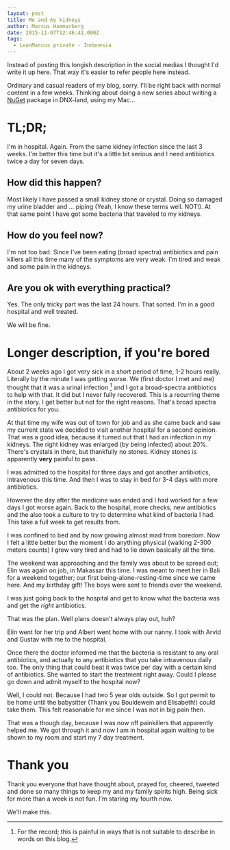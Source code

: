 ```yaml
---
layout: post
title: Me and my kidneys
author: Marcus Hammarberg
date: 2015-11-07T12:46:41.000Z
tags:
  - LeanMarcus private - Indonesia
---
```


Instead of posting this longish description in the social medias I thought I'd write it up here. That way it's easier to refer people here instead.

Ordinary and casual readers of my blog, sorry. I'll be right back with normal content in a few weeks. Thinking about doing a new series about writing a [NuGet](http://www.nuget.org) package in DNX-land, using my Mac...

# TL;DR;
I'm in hospital. Again. From the same kidney infection since the last 3 weeks. I'm better this time but it's a little bit serious and I need antibiotics twice a day for seven days.

## How did this happen?
Most likely I have passed a small kidney stone or crystal. Doing so damaged my urine bladder and ... piping (Yeah, I know these terms well. NOT!). At that same point I have got some bacteria that traveled to my kidneys.

## How do you feel now?
I'm not too bad. Since I've been eating (broad spectra) antibiotics and pain killers all this time many of the symptoms are very weak. I'm tired and weak and some pain in the kidneys.

## Are you ok with everything practical?
Yes. The only tricky part was the last 24 hours. That sorted. I'm in a good hospital and well treated.

We will be fine.

<!-- excerpt-end -->

# Longer description, if you're bored

About 2 weeks ago I got very sick in a short period of time, 1-2 hours really. Literally by the minute I was getting worse. We (first doctor I met and me) thought that it was a urinal infection [^urinalinfection] and I got a broad-spectra antibiotics to help with that.
It did but I never fully recovered. This is a recurring theme in the story. I get better but not for the right reasons. That's broad spectra antibiotics for you.

At that time my wife was out of town for job and as she came back and saw my current state we decided to visit another hospital for a second opinion. That was a good idea, because it turned out that I had an infection in my kidneys. The right kidney was enlarged (by being infected) about 20%. There's crystals in there, but thankfully no stones. Kidney stones is apparently **very** painful to pass.

I was admitted to the hospital for three days and got another antibiotics, intravenous this time. And then I was to stay in bed for 3-4 days with more antibiotics.

However the day after the medicine was ended and I had worked for a few days I got worse again. Back to the hospital, more checks, new antibiotics and the also took a culture to try to determine what kind of bacteria I had. This take a full week to get results from.

I was confined to bed and by now growing almost mad from boredom. Now I felt a little better but the moment I do anything physical (walking 2-300 meters counts) I grew very tired and had to lie down basically all the time.

The weekend was approaching and the family was about to be spread out; Elin was again on job, in Makassar this time. I was meant to meet her in Bali for a weekend together; our first being-alone-resting-time since we came here. And my birthday gift!
The boys were sent to friends over the weekend.

I was just going back to the hospital and get to know what the bacteria was and get the *right* antibiotics.

That was the plan. Well plans doesn't always play out, huh?

Elin went for her trip and Albert went home with our nanny. I took with Arvid and Gustav with me to the hospital.

Once there the doctor informed me that the bacteria is resistant to any oral antibiotics, and actually to any antibiotics that you take intravenous daily too. The only thing that could beat it was twice per day with a certain kind of antibiotics. She wanted to start the treatment right away. Could I please go down and admit myself to the hospital now?

Well, I could not. Because I had two 5 year olds outside. So I got permit to be home until the babysitter (Thank you Bouldewein and Elisabeth!) could take them. This felt reasonable for me since I was not in big pain then.

That was a though day, because I was now off painkillers that apparently helped me. We got through it and now I am in hospital again waiting to be shown to my room and start my 7 day treatment.

# Thank you
Thank you everyone that have thought about, prayed for, cheered, tweeted and done so many things to keep my and my family spirits high. Being sick for more than a week is not fun. I'm staring my fourth now.

We'll make this.

 [^urinalinfection]: For the record; this is painful in ways that is not suitable to describe in words on this blog.